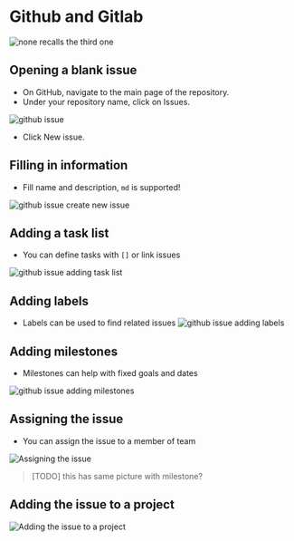 # Github and Gitlab

![none recalls the third one](memes/github.png)

## Opening a blank issue
- On GitHub, navigate to the main page of the repository.
- Under your repository name, click on Issues.

![github issue](github/new.webp)

- Click New issue.

## Filling in information
- Fill name and description, `md` is supported!

![github issue create new issue](github/body.webp)

## Adding a task list
- You can define tasks with `[]` or link issues

![github issue adding task list](github/tasklist.webp)

## Adding labels
- Labels can be used to find related issues
![github issue adding labels](github/label.webp)

## Adding milestones
- Milestones can help with fixed goals and dates

![github issue adding milestones](github/milestone.webp)

## Assigning the issue
- You can assign the issue to a member of team

![Assigning the issue](github/milestone.webp)

> [TODO]
> this has same picture with milestone?

## Adding the issue to a project

![Adding the issue to a project](github/project.webp)

<!--
TODO
what i gona add later ;

. link an issue to a commit
. fixing an issue by using fixes phrase
. or manulay .with close issue section
. assigning closed issues to your id
 -->



